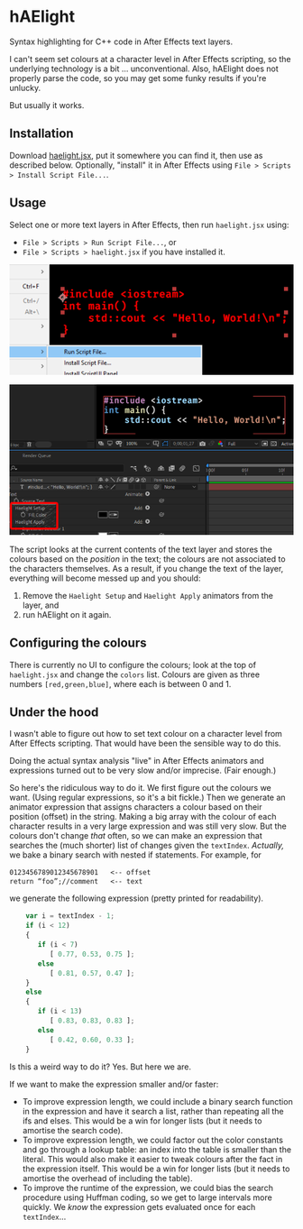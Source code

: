 # hAElight
Syntax highlighting for C++ code in After Effects text layers.

I can't seem set colours at a character level in After Effects scripting, so the underlying technology is a bit ... unconventional. Also, hAElight does not properly parse the code, so you may get some funky results if you're unlucky.

But usually it works.

## Installation
Download [haelight.jsx](haelight.jsx), put it somewhere you can find it, then use as described below. Optionally, "install" it in After Effects using `File > Scripts > Install Script File...`.

## Usage
Select one or more text layers in After Effects, then run `haelight.jsx` using:
* `File > Scripts > Run Script File...`, or
* `File > Scripts > haelight.jsx` if you have installed it.

![Run Script File...](step1.png)

![Result](step2.png)

The script looks at the current contents of the text layer and stores the colours based on the _position_ in the text; the colours are not associated to the characters themselves. As a result, if you change the text of the layer, everything will become messed up and you should:
1. Remove the `Haelight Setup` and `Haelight Apply` animators from the layer, and
2. run hAElight on it again.

## Configuring the colours

There is currently no UI to configure the colours; look at the top of `haelight.jsx` and change the `colors` list. Colours are given as three numbers `[red,green,blue]`, where each is between 0 and 1.

## Under the hood

I wasn't able to figure out how to set text colour on a character level from After Effects scripting. That would have been the sensible way to do this.

Doing the actual syntax analysis "live" in After Effects animators and expressions turned out to be very slow and/or imprecise. (Fair enough.)

So here's the ridiculous way to do it. We first figure out the colours we want. (Using regular expressions, so it's a bit fickle.)
Then we generate an animator expression that assigns characters a colour based on their position (offset) in the string. Making a big array with the colour of each character results in a very large expression and was still very slow. But the colours don't change _that_ often, so we can make an expression that searches the (much shorter) list of changes given the `textIndex`. _Actually,_ we bake a binary search with nested if statements. For example, for

    0123456789012345678901   <-- offset
    return “foo”;//comment   <-- text

we generate the following expression (pretty printed for readability).

```javascript
    var i = textIndex - 1;
    if (i < 12)
    {
       if (i < 7)
          [ 0.77, 0.53, 0.75 ];
       else
          [ 0.81, 0.57, 0.47 ];
    }
    else
    {
       if (i < 13)
          [ 0.83, 0.83, 0.83 ];
       else
          [ 0.42, 0.60, 0.33 ];
    }
```

Is this a weird way to do it? Yes. But here we are.

If we want to make the expression smaller and/or faster:
* To improve expression length, we could include a binary search function in the expression and have it search a list, rather than repeating all the ifs and elses. This would be a win for longer lists (but it needs to amortise the search code).
* To improve expression length, we could factor out the color constants and go through a lookup table: an index into the table is smaller than the literal. This would also make it easier to tweak colours after the fact in the expression itself. This would be a win for longer lists (but it needs to amortise the overhead of including the table).
* To improve the runtime of the expression, we could bias the search procedure using Huffman coding, so we get to large intervals more quickly. We _know_ the expression gets evaluated once for each `textIndex`...